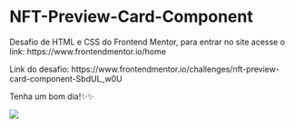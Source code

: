 # NFT-Preview-Card-Component
<p>
Desafio de HTML e CSS do Frontend Mentor, para entrar no site acesse o link: https://www.frontendmentor.io/home
</p>

<p>
Link do desafio: https://www.frontendmentor.io/challenges/nft-preview-card-component-SbdUL_w0U
</p>

<p>
Tenha um bom dia!✨✨
</p>

<img src="https://media.discordapp.net/attachments/826244258326511686/940669371389448222/img-card-component-main.png?width=915&height=427">
